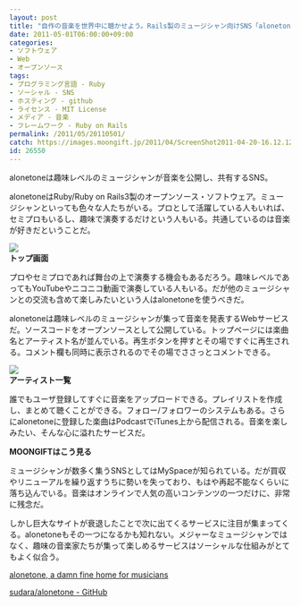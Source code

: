 ```yaml
---
layout: post
title: "自作の音楽を世界中に聴かせよう。Rails製のミュージシャン向けSNS「alonetone」"
date: 2011-05-01T06:00:00+09:00
categories:
- ソフトウェア
- Web
- オープンソース
tags: 
- プログラミング言語 - Ruby
- ソーシャル - SNS
- ホスティング - github
- ライセンス - MIT License
- メディア - 音楽
- フレームワーク - Ruby on Rails
permalink: /2011/05/20110501/
catch: https://images.moongift.jp/2011/04/ScreenShot2011-04-20-16.12.12_thumb.png
id: 26550
---
```

alonetoneは趣味レベルのミュージシャンが音楽を公開し、共有するSNS。

  

alonetoneはRuby/Ruby on Rails3製のオープンソース・ソフトウェア。ミュージシャンといっても色々な人たちがいる。プロとして活躍している人もいれば、セミプロもいるし、趣味で演奏するだけという人もいる。共通しているのは音楽が好きだということだ。

  

![](https://images.moongift.jp/2011/04/ScreenShot2011-04-20-16.09.04_thumb.png)  
**トップ画面**

  

プロやセミプロであれば舞台の上で演奏する機会もあるだろう。趣味レベルであってもYouTubeやニコニコ動画で演奏している人もいる。だが他のミュージシャンとの交流も含めて楽しみたいという人はalonetoneを使うべきだ。

  
<!--more-->  

alonetoneは趣味レベルのミュージシャンが集って音楽を発表するWebサービスだ。ソースコードをオープンソースとして公開している。トップページには楽曲名とアーティスト名が並んでいる。再生ボタンを押すとその場ですぐに再生される。コメント欄も同時に表示されるのでその場でささっとコメントできる。

  

![](https://images.moongift.jp/2011/04/ScreenShot2011-04-20-16.12.12_thumb.png)  
**アーティスト一覧**

  

誰でもユーザ登録してすぐに音楽をアップロードできる。プレイリストを作成し、まとめて聴くことができる。フォロー/フォロワーのシステムもある。さらにalonetoneに登録した楽曲はPodcastでiTunes上から配信される。音楽を楽しみたい、そんな心に溢れたサービスだ。

  
  
  

**MOONGIFTはこう見る**

  

ミュージシャンが数多く集うSNSとしてはMySpaceが知られている。だが買収やリニューアルを繰り返すうちに勢いを失っており、もはや再起不能なくらいに落ち込んでいる。音楽はオンラインで人気の高いコンテンツの一つだけに、非常に残念だ。

  

しかし巨大なサイトが衰退したことで次に出てくるサービスに注目が集まってくる。alonetoneもその一つになるかも知れない。メジャーなミュージシャンではなく、趣味の音楽家たちが集って楽しめるサービスはソーシャルな仕組みがとてもよく似合う。

  

[alonetone, a damn fine home for musicians](http://alonetone.com/)

  

[sudara/alonetone - GitHub](https://github.com/sudara/alonetone)

